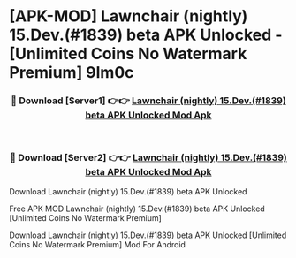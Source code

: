 # [APK-MOD] Lawnchair (nightly) 15.Dev.(#1839) beta APK Unlocked - [Unlimited Coins No Watermark Premium] 9lm0c



<div align="center">
<h3>🔴 Download [Server1] 👉👉 <a href="https://momento.my/?title=Lawnchair_(nightly)_15.Dev.(#1839)_beta_APK_Unlocked">Lawnchair (nightly) 15.Dev.(#1839) beta APK Unlocked Mod Apk</a></h3><br>

<h3>🔴 Download [Server2] 👉👉 <a href="https://momento.my/?title=Lawnchair_(nightly)_15.Dev.(#1839)_beta_APK_Unlocked">Lawnchair (nightly) 15.Dev.(#1839) beta APK Unlocked Mod Apk</a></h3>
</div>



Download Lawnchair (nightly) 15.Dev.(#1839) beta APK Unlocked 

Free APK MOD Lawnchair (nightly) 15.Dev.(#1839) beta APK Unlocked [Unlimited Coins No Watermark Premium]

Download Lawnchair (nightly) 15.Dev.(#1839) beta APK Unlocked [Unlimited Coins No Watermark Premium] Mod For Android
